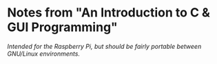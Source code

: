 # Notes from "An Introduction to C & GUI Programming"

*Intended for the Raspberry Pi, but should be fairly portable between GNU/Linux environments.*
